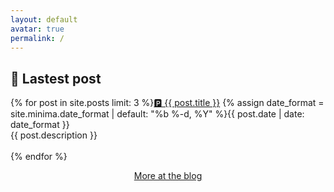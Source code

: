 ```yaml
---
layout: default
avatar: true
permalink: /
---
```

## 🚀 Lastest post
{% for post in site.posts limit: 3 %}<a href="{{ post.url | prepend: site.baseurl }}">🅿️ {{ post.title }}</a>
{% assign date_format = site.minima.date_format | default: "%b %-d, %Y" %}{{ post.date | date: date_format }}
<br>
{{ post.description }}
<br>
<br>
{% endfor %}

<center><a href="{{ site.baseurl | append: '/blog/'}}">More at the blog</a></center>
